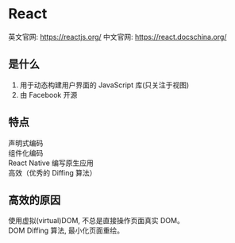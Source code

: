# React

英文官网: https://reactjs.org/
中文官网: https://react.docschina.org/

## 是什么

1. 用于动态构建用户界面的 JavaScript 库(只关注于视图)
2. 由 Facebook 开源

## 特点

声明式编码  
组件化编码  
React Native 编写原生应用  
高效（优秀的 Diffing 算法）

## 高效的原因

使用虚拟(virtual)DOM, 不总是直接操作页面真实 DOM。  
DOM Diffing 算法, 最小化页面重绘。
